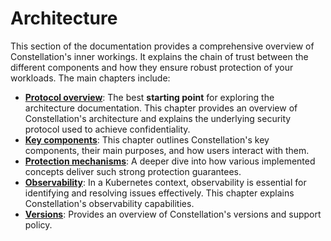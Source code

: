 # Architecture

This section of the documentation provides a comprehensive overview of Constellation's inner workings. It explains the chain of trust between the different components and how they ensure robust protection of your workloads. The main chapters include:

- [**Protocol overview**](./overview.md): The best **starting point** for exploring the architecture documentation. This chapter provides an overview of Constellation's architecture and explains the underlying security protocol used to achieve confidentiality.
- [**Key components**](./components/cli.md): This chapter outlines Constellation's key components, their main purposes, and how users interact with them.
- [**Protection mechanisms**](./security/attestation.md): A deeper dive into how various implemented concepts deliver such strong protection guarantees.
- [**Observability**](./observability.md): In a Kubernetes context, observability is essential for identifying and resolving issues effectively. This chapter explains Constellation's observability capabilities.
- [**Versions**](./versions.md): Provides an overview of Constellation's versions and support policy.
